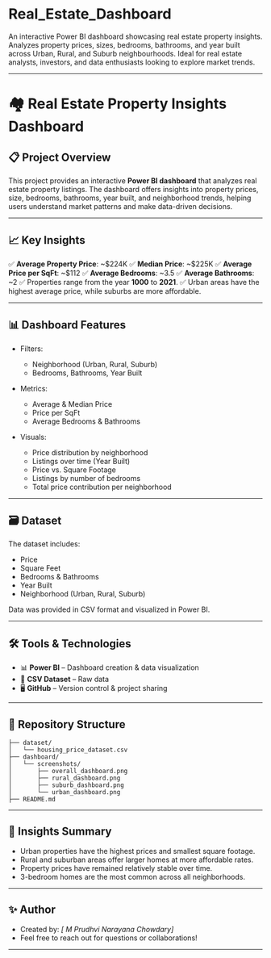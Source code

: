 # Real_Estate_Dashboard
An interactive Power BI dashboard showcasing real estate property insights.   Analyzes property prices, sizes, bedrooms, bathrooms, and year built across Urban, Rural, and Suburb neighbourhoods. Ideal for real estate analysts, investors, and data enthusiasts looking to explore market trends.

---

# 🏘️ Real Estate Property Insights Dashboard

## 📋 Project Overview

This project provides an interactive **Power BI dashboard** that analyzes real estate property listings.
The dashboard offers insights into property prices, size, bedrooms, bathrooms, year built, and neighborhood trends, helping users understand market patterns and make data-driven decisions.

---

## 📈 Key Insights

✅ **Average Property Price**: \~\$224K
✅ **Median Price**: \~\$225K
✅ **Average Price per SqFt**: \~\$112
✅ **Average Bedrooms**: \~3.5
✅ **Average Bathrooms**: \~2
✅ Properties range from the year **1000** to **2021**.
✅ Urban areas have the highest average price, while suburbs are more affordable.

---

## 📊 Dashboard Features

* Filters:

  * Neighborhood (Urban, Rural, Suburb)
  * Bedrooms, Bathrooms, Year Built
* Metrics:

  * Average & Median Price
  * Price per SqFt
  * Average Bedrooms & Bathrooms
* Visuals:

  * Price distribution by neighborhood
  * Listings over time (Year Built)
  * Price vs. Square Footage
  * Listings by number of bedrooms
  * Total price contribution per neighborhood

---

## 🗃️ Dataset

The dataset includes:

* Price
* Square Feet
* Bedrooms & Bathrooms
* Year Built
* Neighborhood (Urban, Rural, Suburb)

Data was provided in CSV format and visualized in Power BI.

---

## 🛠️ Tools & Technologies

* 📊 **Power BI** – Dashboard creation & data visualization
* 📄 **CSV Dataset** – Raw data
* 🖥️ **GitHub** – Version control & project sharing

---

## 📂 Repository Structure

```
├── dataset/
│   └── housing_price_dataset.csv
├── dashboard/
│   └── screenshots/
│       ├── overall_dashboard.png
│       ├── rural_dashboard.png
│       ├── suburb_dashboard.png
│       └── urban_dashboard.png
├── README.md
```

---

## 📜 Insights Summary

* Urban properties have the highest prices and smallest square footage.
* Rural and suburban areas offer larger homes at more affordable rates.
* Property prices have remained relatively stable over time.
* 3-bedroom homes are the most common across all neighborhoods.

---

## ✨ Author

- Created by: *\[ M Prudhvi Narayana Chowdary]*
 - Feel free to reach out for questions or collaborations!

---
